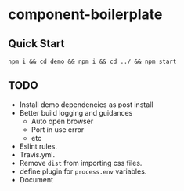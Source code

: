 # component-boilerplate

## Quick Start

`npm i && cd demo && npm i && cd ../ && npm start`

## TODO
- Install demo dependencies as post install
- Better build logging and guidances
	- Auto open browser
	- Port in use error
	- etc
- Eslint rules.
- Travis.yml.
- Remove `dist` from importing css files.
- define plugin for `process.env` variables.
- Document